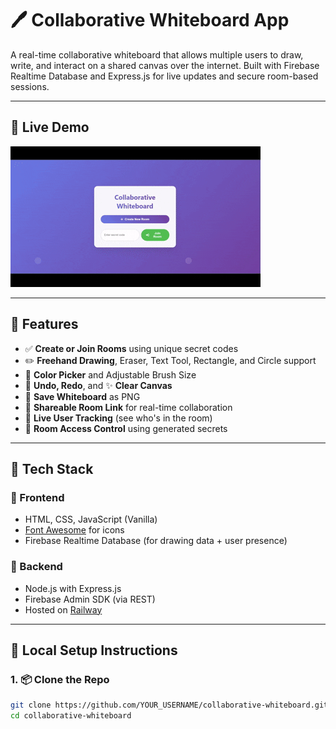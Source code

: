 # 🖊️ Collaborative Whiteboard App

A real-time collaborative whiteboard that allows multiple users to draw, write, and interact on a shared canvas over the internet. Built with Firebase Realtime Database and Express.js for live updates and secure room-based sessions.

---

## 🎥 Live Demo

![Live Demo](./assets/Demo.gif)

---

## 🚀 Features

- ✅ **Create or Join Rooms** using unique secret codes
- ✏️ **Freehand Drawing**, Eraser, Text Tool, Rectangle, and Circle support
- 🎨 **Color Picker** and Adjustable Brush Size
- 🔁 **Undo, Redo**, and ✨ **Clear Canvas**
- 💾 **Save Whiteboard** as PNG
- 🔗 **Shareable Room Link** for real-time collaboration
- 👥 **Live User Tracking** (see who's in the room)
- 🔐 **Room Access Control** using generated secrets

---

## 🧰 Tech Stack

### 🔹 Frontend
- HTML, CSS, JavaScript (Vanilla)
- [Font Awesome](https://fontawesome.com) for icons
- Firebase Realtime Database (for drawing data + user presence)

### 🔹 Backend
- Node.js with Express.js
- Firebase Admin SDK (via REST)
- Hosted on [Railway](https://railway.app)

---

## 🔧 Local Setup Instructions

### 1. 📦 Clone the Repo

```bash
git clone https://github.com/YOUR_USERNAME/collaborative-whiteboard.git
cd collaborative-whiteboard
